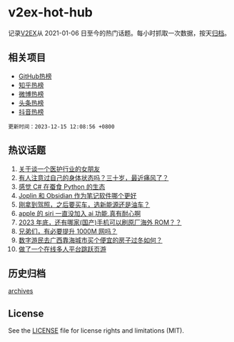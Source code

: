 # v2ex-hot-hub

 记录[V2EX](https://www.v2ex.com/)从 2021-01-06 日至今的热门话题。每小时抓取一次数据，按天[归档](archives)。
 
 ## 相关项目

- [GitHub热榜](https://github.com/lonnyzhang423/github-hot-hub)
- [知乎热榜](https://github.com/lonnyzhang423/zhihu-hot-hub)
- [微博热榜](https://github.com/lonnyzhang423/weibo-hot-hub)
- [头条热榜](https://github.com/lonnyzhang423/toutiao-hot-hub)
- [抖音热榜](https://github.com/lonnyzhang423/douyin-hot-hub)


 `更新时间：2023-12-15 12:08:56 +0800`

## 热议话题

1. [关于谈一个医护行业的女朋友](https://www.v2ex.com/t/1000349)
1. [有人注意过自己的身体状态吗？三十岁，最近痛风了？](https://www.v2ex.com/t/1000334)
1. [感觉 C# 在蚕食 Python 的生态](https://www.v2ex.com/t/1000331)
1. [Joplin 和 Obsidian 作为笔记软件哪个更好](https://www.v2ex.com/t/1000378)
1. [刚拿到驾照，之后要买车，选新能源还是油车？](https://www.v2ex.com/t/1000550)
1. [apple 的 siri 一直没加入 ai 功能,真有耐心啊](https://www.v2ex.com/t/1000397)
1. [2023 年底，还有哪家(国产)手机可以刷原厂海外 ROM？？](https://www.v2ex.com/t/1000463)
1. [兄弟们，有必要提升 1000M 网吗？](https://www.v2ex.com/t/1000415)
1. [数字游民去广西靠海城市买个便宜的房子过冬如何？](https://www.v2ex.com/t/1000554)
1. [做了一个在线多人平台跳跃页游](https://www.v2ex.com/t/1000545)

## 历史归档

[archives](archives)

## License

See the [LICENSE](LICENSE) file for license rights and limitations (MIT).
